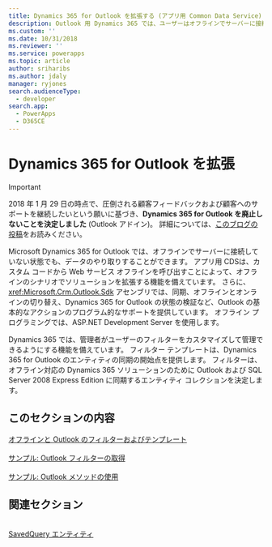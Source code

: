 ```yaml
---
title: Dynamics 365 for Outlook を拡張する (アプリ用 Common Data Service) | Microsoft Docs
description: Outlook 用 Dynamics 365 では、ユーザーはオフラインでサーバーに接続していない状態でも、データとやり取りすることができます。 アプリ用 Common Data Service は、カスタム コードから Web サービス オフラインを呼び出すことによってソリューションをオフラインのシナリオに拡張する機能を備えています。 また、SDK アセンブリで、同期、オフラインとオンラインの切り替え、Outlook 用 Dynamics 365 の状態の検証など、Outlook の基本的なアクションのプログラム的なサポートが提供されています。 オフライン プログラミングでは、ASP.NET Development Server を使用します。
ms.custom: ''
ms.date: 10/31/2018
ms.reviewer: ''
ms.service: powerapps
ms.topic: article
author: sriharibs
ms.author: jdaly
manager: ryjones
search.audienceType:
  - developer
search.app:
  - PowerApps
  - D365CE
---
```

<!-- https://docs.microsoft.com/dynamics365/customer-engagement/developer/extend-customer-engagement-outlook 

This topic should be in powerapps-docs/developer/common-data-service/outlook-client/
-->

# <a name="extend-dynamics-365-for-outlook"></a>Dynamics 365 for Outlook を拡張

> [!IMPORTANT]
> 2018 年 1 月 29 日の時点で、圧倒される顧客フィードバックおよび顧客へのサポートを継続したいという願いに基づき、**Dynamics 365 for Outlook を廃止しないことを決定しました** (Outlook アドイン)。 詳細については、[このブログの投稿](https://blogs.msdn.microsoft.com/crm/2018/01/29/continued-support-for-outlook-add-in-dynamics-365-for-outlook/)をお読みください。

Microsoft Dynamics 365 for Outlook では、オフラインでサーバーに接続していない状態でも、データのやり取りすることができます。 アプリ用 CDSは、カスタム コードから Web サービス オフラインを呼び出すことによって、オフラインのシナリオでソリューションを拡張する機能を備えています。 さらに、<xref:Microsoft.Crm.Outlook.Sdk> アセンブリでは、同期、オフラインとオンラインの切り替え、Dynamics 365 for Outlook の状態の検証など、Outlook の基本的なアクションのプログラム的なサポートを提供しています。 オフライン プログラミングでは、ASP.NET Development Server を使用します。  
  
 Dynamics 365 では、管理者がユーザーのフィルターをカスタマイズして管理できるようにする機能を備えています。 フィルター テンプレートは、Dynamics 365 for Outlook のエンティティの同期の開始点を提供します。 フィルターは、オフライン対応の Dynamics 365 ソリューションのために Outlook および SQL Server 2008 Express Edition に同期するエンティティ コレクションを決定します。  
  
## <a name="in-this-section"></a>このセクションの内容

[オフラインと Outlook のフィルターおよびテンプレート](offline-outlook-filters-templates.md)<br />  
[サンプル: Outlook フィルターの取得](sample-create-retrieve-outlook-filters.md)<br />  
[サンプル: Outlook メソッドの使用](sample-outlook-methods.md)<br />
  
## <a name="related-sections"></a>関連セクション

<!-- TODO:
[Extend Dynamics 365](extend-dynamics-365-server.md)<br />
[Supported Extensions for Dynamics 365](supported-extensions.md)<br />
[The Metadata and Data Models in Dynamics 365](metadata-data-models.md)<br />
[Extend Dynamics 365 on the server](extend-dynamics-365-server.md)<br />
[Extend Dynamics 365 on the client](extend-client.md)<br />
[Customize Dynamics 365 applications](customize-dev/customize-applications.md)<br />
[Package and distribute extensions using solutions](package-distribute-extensions-use-solutions.md)<br />
[Integrate Dynamics 365 with SharePoint](integration-dev/integrate-sharepoint.md)<br />
 -->
<xref href="Microsoft.Dynamics.CRM.savedquery?text=savedquery EntityType" /><br />
[SavedQuery エンティティ](../reference/entities/savedquery.md)<br />
  

